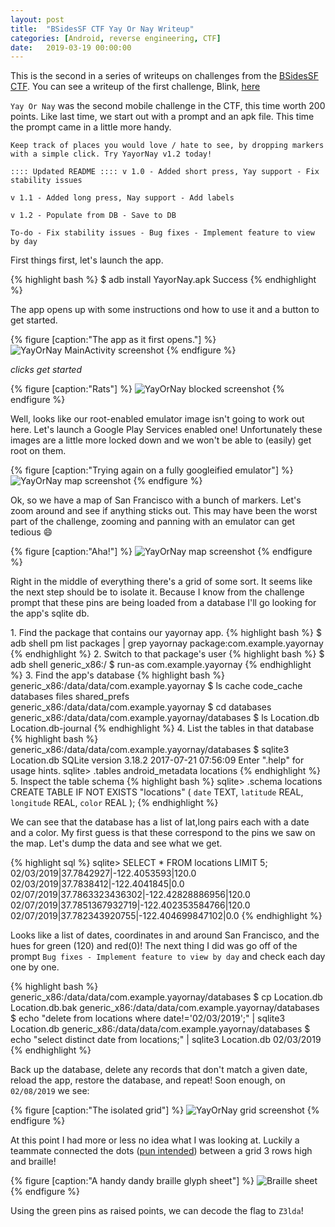 ```yaml
---
layout: post
title:  "BSidesSF CTF Yay Or Nay Writeup"
categories: [Android, reverse engineering, CTF]
date:   2019-03-19 00:00:00
---
```


This is the second in a series of writeups on challenges from the [BSidesSF CTF](https://bsidessf.net). You can see a writeup of the first challenge, Blink, [here](/articles/2019-03/bsides-blink)

`Yay Or Nay` was the second mobile challenge in the CTF, this time worth 200 points. Like last time, we start out with a prompt and an apk file. This time the prompt came in a little more handy.

```
Keep track of places you would love / hate to see, by dropping markers with a simple click. Try YayorNay v1.2 today!

:::: Updated README :::: v 1.0 - Added short press, Yay support - Fix stability issues

v 1.1 - Added long press, Nay support - Add labels

v 1.2 - Populate from DB - Save to DB

To-do - Fix stability issues - Bug fixes - Implement feature to view by day
```

First things first, let's launch the app.

{% highlight bash %}
$ adb install YayorNay.apk
Success
{% endhighlight %}

The app opens up with some instructions ond how to use it and a button to get started.

{% figure [caption:"The app as it first opens."] %}
![YayOrNay MainActivity screenshot](/img/yayornay-main.png)
{% endfigure %}

*clicks get started*

{% figure [caption:"Rats"] %}
![YayOrNay blocked screenshot](/img/yayornay-stuck.png)
{% endfigure %}

Well, looks like our root-enabled emulator image isn't going to work out here. Let's launch a Google Play Services enabled one! Unfortunately these images are a little more locked down and we won't be able to (easily) get root on them.

{% figure [caption:"Trying again on a fully googleified emulator"] %}
![YayOrNay map screenshot](/img/first-map.png)
{% endfigure %}

Ok, so we have a map of San Francisco with a bunch of markers. Let's zoom around and see if anything sticks out. This may have been the worst part of the challenge, zooming and panning with an emulator can get tedious 😄

{% figure [caption:"Aha!"] %}
![YayOrNay map screenshot](/img/grid.png)
{% endfigure %}

Right in the middle of everything there's a grid of some sort. It seems like the next step should be to isolate it. Because I know from the challenge prompt that these pins are being loaded from a database I'll go looking for the app's sqlite db.

1\. Find the package that contains our yayornay app.
{% highlight bash %}
$ adb shell pm list packages | grep yayornay
package:com.example.yayornay
{% endhighlight %}
2\. Switch to that package's user
{% highlight bash %}
$ adb shell
generic_x86:/ $ run-as com.example.yayornay
{% endhighlight %}
3\. Find the app's database
{% highlight bash %}
generic_x86:/data/data/com.example.yayornay $ ls
cache  code_cache  databases  files  shared_prefs
generic_x86:/data/data/com.example.yayornay $ cd databases
generic_x86:/data/data/com.example.yayornay/databases $ ls
Location.db  Location.db-journal
{% endhighlight %}
4\. List the tables in that database
{% highlight bash %}
generic_x86:/data/data/com.example.yayornay/databases $ sqlite3 Location.db
SQLite version 3.18.2 2017-07-21 07:56:09
Enter ".help" for usage hints.
sqlite> .tables
android_metadata  locations
{% endhighlight %}
5\. Inspect the table schema
{% highlight bash %}
sqlite> .schema locations
CREATE TABLE IF NOT EXISTS "locations" (
	`date`	TEXT,
	`latitude`	REAL,
	`longitude`	REAL,
	`color`	REAL
);
{% endhighlight %}

We can see that the database has a list of lat,long pairs each with a date and a color. My first guess is that these correspond to the pins we saw on the map. Let's dump the data and see what we get.

{% highlight sql %}
sqlite> SELECT * FROM locations LIMIT 5;
02/03/2019|37.7842927|-122.4053593|120.0
02/03/2019|37.7838412|-122.4041845|0.0
02/07/2019|37.7863323436302|-122.42828886956|120.0
02/07/2019|37.7851367932719|-122.402353584766|120.0
02/07/2019|37.782343920755|-122.404699847102|0.0
{% endhighlight %}

Looks like a list of dates, coordinates in and around San Francisco, and the hues for green (120) and red(0)! The next thing I did was go off of the prompt `Bug fixes - Implement feature to view by day` and check each day one by one. 

{% highlight bash %}
 generic_x86:/data/data/com.example.yayornay/databases $ cp Location.db Location.db.bak
generic_x86:/data/data/com.example.yayornay/databases $ echo "delete from locations where date!='02/03/2019';" | sqlite3 Location.db
generic_x86:/data/data/com.example.yayornay/databases $ echo "select distinct date from locations;" | sqlite3 Location.db
02/03/2019
{% endhighlight %}

Back up the database, delete any records that don't match a given date, reload the app, restore the database, and repeat! Soon enough, on `02/08/2019` we see:

{% figure [caption:"The isolated grid"] %}
![YayOrNay grid screenshot](/img/isolated_grid.png)
{% endfigure %}

At this point I had more or less no idea what I was looking at. Luckily a teammate connected the dots ([pun intended](https://external-preview.redd.it/iAs9pKvYIascH7I-IlR43TrHFslY__jatvt1-1-EVc8.jpg?auto=webp&s=a1f5b8982da35a91b28ccc70f7303df508dac547)) between a grid 3 rows high and braille!

{% figure [caption:"A handy dandy braille glyph sheet"] %}
![Braille sheet](/img/braille_sheet.gif)
{% endfigure %}

Using the green pins as raised points, we can decode the flag to `Z3lda`!